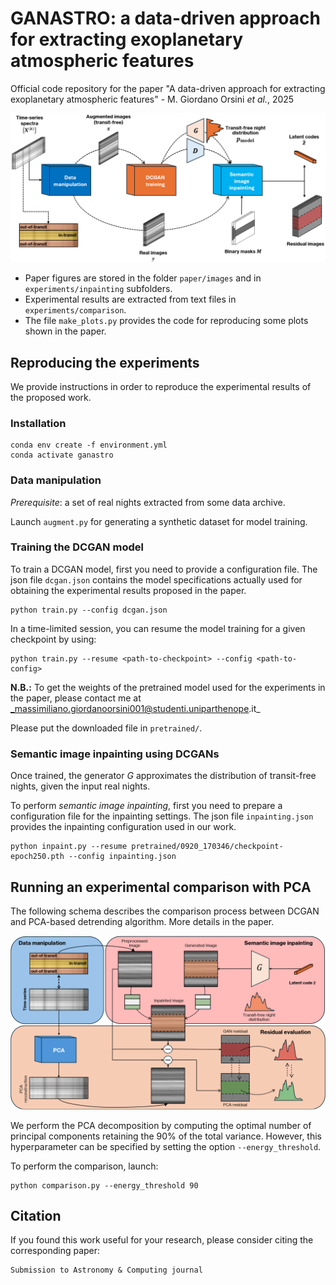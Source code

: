 # GANASTRO: a data-driven approach for extracting exoplanetary atmospheric features
Official code repository for the paper "A data-driven approach for extracting exoplanetary atmospheric features" - M. Giordano Orsini _et al._, 2025

![Overview of the proposed framework](./paper/images/overview.png)

* Paper figures are stored in the folder ``paper/images`` and in ``experiments/inpainting`` subfolders.
* Experimental results are extracted from text files in ``experiments/comparison``.
* The file ``make_plots.py`` provides the code for reproducing some plots shown in the paper.


## Reproducing the experiments
We provide instructions in order to reproduce the experimental results of the proposed work.


### Installation

```
conda env create -f environment.yml
conda activate ganastro
```
### Data manipulation
_Prerequisite_: a set of real nights extracted from some data archive.

Launch ``augment.py`` for generating a synthetic dataset for model training.

### Training the DCGAN model
To train a DCGAN model, first you need to provide a configuration file. The json file ``dcgan.json`` contains the model specifications actually used for obtaining the experimental results proposed in the paper.
```
python train.py --config dcgan.json
```

In a time-limited session, you can resume the model training for a given checkpoint by using:
```
python train.py --resume <path-to-checkpoint> --config <path-to-config>
```

**N.B.:** To get the weights of the pretrained model used for the experiments in the paper, please contact me at _massimiliano.giordanoorsini001@studenti.uniparthenope.it_ 

Please put the downloaded file in ``pretrained/``.

### Semantic image inpainting using DCGANs
Once trained, the generator $G$ approximates the distribution of transit-free nights, given the input real nights.

To perform _semantic image inpainting_, first you need to prepare a configuration file for the inpainting settings. The json file ``inpainting.json`` provides the inpainting configuration used in our work.

```
python inpaint.py --resume pretrained/0920_170346/checkpoint-epoch250.pth --config inpainting.json
```

## Running an experimental comparison with PCA

The following schema describes the comparison process between DCGAN and PCA-based detrending algorithm. More details in the paper.

![Comparison between DCGAN and PCA-based detrending algorithms](./paper/images/residual_evaluation.png)

We perform the PCA decomposition by computing the optimal number of principal components retaining the 90% of the total variance. However, this hyperparameter can be specified by setting the option ``--energy_threshold``.

To perform the comparison, launch:
```
python comparison.py --energy_threshold 90
```


## Citation

If you found this work useful for your research, please consider citing the corresponding paper:
```
Submission to Astronomy & Computing journal
```
